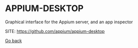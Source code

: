 # APPIUM-DESKTOP
 
 Graphical interface for the Appium server, and an app inspector
 
 SITE: https://github.com/appium/appium-desktop

 [Go back](./)
